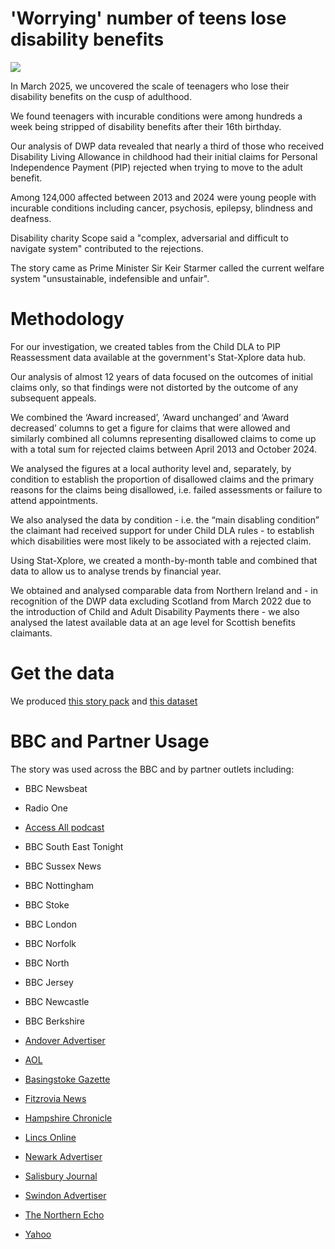 # 'Worrying' number of teens lose disability benefits

![](https://ichef.bbci.co.uk/ace/standard/624/cpsprodpb/e885/live/12bbfe40-f2b4-11ef-9220-d3ef6018353e.png.webp)

In March 2025, we uncovered the scale of teenagers who lose their disability benefits on the cusp of adulthood.

We found teenagers with incurable conditions were among hundreds a week being stripped of disability benefits after their 16th birthday. 

Our analysis of DWP data revealed that nearly a third of those who received Disability Living Allowance in childhood had their initial claims for Personal Independence Payment (PIP) rejected when trying to move to the adult benefit.

Among 124,000 affected between 2013 and 2024 were young people with incurable conditions including cancer, psychosis, epilepsy, blindness and deafness.

Disability charity Scope said a "complex, adversarial and difficult to navigate system" contributed to the rejections.

The story came as Prime Minister Sir Keir Starmer called the current welfare system "unsustainable, indefensible and unfair".

# Methodology

For our investigation, we created tables from the Child DLA to PIP Reassessment data available at the government's Stat-Xplore data hub.

Our analysis of almost 12 years of data focused on the outcomes of initial claims only, so that findings were not distorted by the outcome of any subsequent appeals.

We combined the ‘Award increased’, ‘Award unchanged’ and ‘Award decreased’ columns to get a figure for claims that were allowed and similarly combined all columns representing disallowed claims to come up with a total sum for rejected claims between April 2013 and October 2024.

We analysed the figures at a local authority level and, separately, by condition to establish the proportion of disallowed claims and the primary reasons for the claims being disallowed, i.e. failed assessments or failure to attend appointments. 

We also analysed the data by condition - i.e. the “main disabling condition” the claimant had received support for under Child DLA rules - to establish which disabilities were most likely to be associated with a rejected claim.

Using Stat-Xplore, we created a month-by-month table and combined that data to allow us to analyse trends by financial year.

We obtained and analysed comparable data from Northern Ireland and - in recognition of the DWP data excluding Scotland from March 2022 due to the introduction of Child and Adult Disability Payments there - we also analysed the latest available data at an age level for Scottish benefits claimants.

# Get the data

We produced [this story pack](https://docs.google.com/document/d/1YHjMm4oIa70IcW-YVarhbmiqoIWgEm7xq4P1I6pKXKA/edit?tab=t.0) and [this dataset](https://docs.google.com/spreadsheets/d/1aTqBKh10JbSW2o2HfGyJmSwjZhgL5WXnJq6NuaasTO8/edit?gid=1421095638#gid=1421095638)

# BBC and Partner Usage

The story was used across the BBC and by partner outlets including:

- BBC Newsbeat
- Radio One
- [Access All podcast](https://www.bbc.co.uk/programmes/p0kxndsy?ea)
- BBC South East Tonight
- BBC Sussex News
- BBC Nottingham
- BBC Stoke
- BBC London
- BBC Norfolk
- BBC North
- BBC Jersey
- BBC Newcastle
- BBC Berkshire

- [Andover Advertiser](https://www.andoveradvertiser.co.uk/news/24995376.quarter-test-valley-refused-pip-benefits/)
- [AOL](https://www.aol.com/news/worrying-number-teens-lose-disability-013741215.html?guccounter=1)
- [Basingstoke Gazette](https://www.basingstokegazette.co.uk/news/24993543.quarter-basingstoke-children-refused-pip/)
- [Fitzrovia News](https://fitzrovianews.com/2025/03/12/disabled-teenagers-denied-benefit-on-reaching-age-16/)
- [Hampshire Chronicle](https://www.hampshirechronicle.co.uk/news/24993570.quarter-disabled-children-lose-benefits-16/)
- [Lincs Online](https://www.lincsonline.co.uk/lincoln/a-third-of-teenagers-lose-disability-benefits-when-they-turn-9408004/)
- [Newark Advertiser](https://www.newarkadvertiser.co.uk/news/a-third-of-teenagers-lose-disability-benefits-when-they-turn-9408006/)
- [Salisbury Journal](https://www.salisburyjournal.co.uk/news/24993498.wiltshire-almost-third-disabled-teens-refused-benefits/)
- [Swindon Advertiser](https://www.swindonadvertiser.co.uk/news/24998817.hundreds-swindon-youngsters-lose-disability-benefits-16/)
- [The Northern Echo](https://www.thenorthernecho.co.uk/news/24999301.ten-children-week-lose-disability-benefits-north-east/)
- [Yahoo](https://www.yahoo.com/news/worrying-number-teens-lose-disability-013741472.html)










